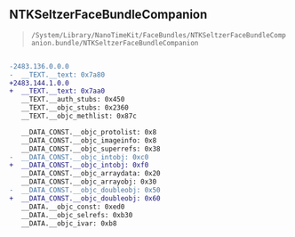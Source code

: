 ## NTKSeltzerFaceBundleCompanion

> `/System/Library/NanoTimeKit/FaceBundles/NTKSeltzerFaceBundleCompanion.bundle/NTKSeltzerFaceBundleCompanion`

```diff

-2483.136.0.0.0
-  __TEXT.__text: 0x7a80
+2483.144.1.0.0
+  __TEXT.__text: 0x7aa0
   __TEXT.__auth_stubs: 0x450
   __TEXT.__objc_stubs: 0x2360
   __TEXT.__objc_methlist: 0x87c

   __DATA_CONST.__objc_protolist: 0x8
   __DATA_CONST.__objc_imageinfo: 0x8
   __DATA_CONST.__objc_superrefs: 0x38
-  __DATA_CONST.__objc_intobj: 0xc0
+  __DATA_CONST.__objc_intobj: 0xf0
   __DATA_CONST.__objc_arraydata: 0x20
   __DATA_CONST.__objc_arrayobj: 0x30
-  __DATA_CONST.__objc_doubleobj: 0x50
+  __DATA_CONST.__objc_doubleobj: 0x60
   __DATA.__objc_const: 0xed0
   __DATA.__objc_selrefs: 0xb30
   __DATA.__objc_ivar: 0xb8

```

